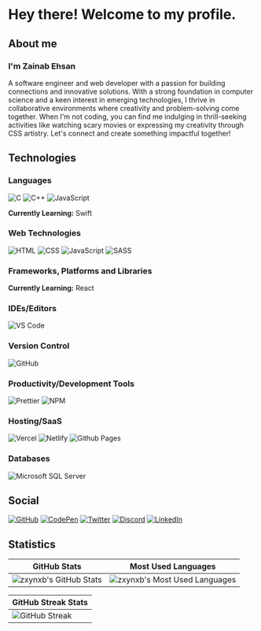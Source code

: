# Hey there! Welcome to my profile.

## About me

### I'm Zainab Ehsan
A software engineer and web developer with a passion for building connections and innovative solutions. With a strong foundation in computer science and a keen interest in emerging technologies, I thrive in collaborative environments where creativity and problem-solving come together. When I'm not coding, you can find me indulging in thrill-seeking activities like watching scary movies or expressing my creativity through CSS artistry. Let's connect and create something impactful together!

## Technologies

### Languages

![C](https://img.shields.io/badge/-C-1A7AA8?style=flat-square&logo=c&logoColor=white)
![C++](https://img.shields.io/badge/-C++-navy?style=flat-square&logo=cplusplus&logoColor=white)
![JavaScript](https://img.shields.io/badge/-JavaScript-yellow?style=flat-square&logo=javascript&logoColor=white)

**Currently Learning:** Swift

### Web Technologies 

![HTML](https://img.shields.io/badge/-HTML-crimson?style=flat-square&logo=html5&logoColor=white)
![CSS](https://img.shields.io/badge/-CSS-navy?style=flat-square&logo=css3&logoColor=white)
![JavaScript](https://img.shields.io/badge/-JavaScript-yellow?style=flat-square&logo=javascript&logoColor=white)
![SASS](https://img.shields.io/badge/-SASS-CC6699?style=flat-square&logo=sass&logoColor=white)

### Frameworks, Platforms and Libraries

**Currently Learning:** React

### IDEs/Editors

![VS Code](https://img.shields.io/badge/-VS%20Code-007ACC?style=flat-square&logo=visualstudiocode&logoColor=white)

### Version Control

![GitHub](https://img.shields.io/badge/-GitHub-333?style=flat-square&logo=github&logoColor=white)

### Productivity/Development Tools

![Prettier](https://img.shields.io/badge/-Prettier-d96665?style=flat-square&logo=prettier&logoColor=white)
![NPM](https://img.shields.io/badge/-npm-CB3837?style=flat-square&logo=npm&logoColor=white)

### Hosting/SaaS

![Vercel](https://img.shields.io/badge/-Vercel-black?style=flat-square&logo=vercel&logoColor=white)
![Netlify](https://img.shields.io/badge/-Netlify-0db9b6?style=flat-square&logo=netlify&logoColor=white)
![Github Pages](https://img.shields.io/badge/-GitHub%20Pages-333?style=flat-square&logo=github&logoColor=white)

### Databases

![Microsoft SQL Server](https://img.shields.io/badge/-Microsoft%20SQL%20Server-CC2927?style=flat-square&logo=microsoftsqlserver&logoColor=white)

## Social

[![GitHub](https://img.shields.io/badge/-GitHub-333?style=flat-square&logo=github&logoColor=white)](https://github.com/zxynxb)
[![CodePen](https://img.shields.io/badge/-CodePen-000?style=flat-square&logo=codepen&logoColor=white)](https://codepen.io/ZainabDev)
[![Twitter](https://img.shields.io/badge/-Twitter-1DA1F2?style=flat-square&logo=x&logoColor=white)](https://x.com/ZainabDev)
[![Discord](https://img.shields.io/badge/-Discord-5865F2?style=flat-square&logo=discord&logoColor=white)](https://discord.com/users/1213903007444373555)
[![LinkedIn](https://img.shields.io/badge/-LinkedIn-0A66C2?style=flat-square&logo=linkedin&logoColor=white)](https://www.linkedin.com/in/ZainabDev/)

## Statistics

| GitHub Stats | Most Used Languages |
|---|---|
| ![zxynxb's GitHub Stats](https://github-readme-stats.vercel.app/api?username=zxynxb&show_icons=true&theme=blue_navy&hide_border=true&rank_icon=github) | ![zxynxb's Most Used Languages](https://github-readme-stats.vercel.app/api/top-langs/?username=zxynxb&layout=compact&theme=blue_navy&hide_border=true&hide_progress=false) |

| GitHub Streak Stats |
|---|
| ![GitHub Streak](https://streak-stats.demolab.com?user=zxynxb&theme=blue-navy&hide_border=true&date_format=M%20j%5B%2C%20Y%5D&mode=compact) |
